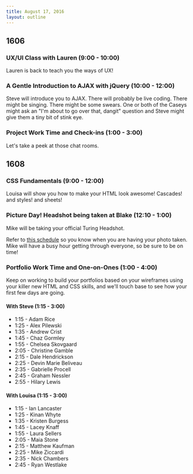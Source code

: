 ```yaml
---
title: August 17, 2016
layout: outline
---
```


## 1606

### UX/UI Class with Lauren (9:00 - 10:00)

Lauren is back to teach you the ways of UX!

### A Gentle Introduction to AJAX with jQuery (10:00 - 12:00)

Steve will introduce you to AJAX. There will probably be live coding. There might be singing. There might be some swears. One or both of the Caseys might ask an "I'm about to go over that, dangit" question and Steve might give them a tiny bit of stink eye.

### Project Work Time and Check-ins (1:00 - 3:00)

Let's take a peek at those chat rooms.


## 1608

### CSS Fundamentals (9:00 - 12:00)

Louisa will show you how to make your HTML look awesome! Cascades! and styles! and sheets!

### Picture Day! Headshot being taken at Blake (12:10 - 1:00)

Mike will be taking your official Turing Headshot.

Refer to [this schedule](https://docs.google.com/spreadsheets/d/12gShkvOLoS80E6NGRcmoL8UMQFIX88L4rKsfjzj6LDo/edit?usp=sharing) so you know when you are having your photo taken. Mike will have a busy hour getting through everyone, so be sure to be on time!

### Portfolio Work Time and One-on-Ones (1:00 - 4:00)

Keep on working to build your portfolios based on your wireframes using your killer new HTML and CSS skills, and we'll touch base to see how your first few days are going.

#### With Steve (1:15 - 3:00)

- 1:15 - Adam Rice
- 1:25 - Alex Pilewski
- 1:35 - Andrew Crist
- 1:45 - Chaz Gormley
- 1:55 - Chelsea Skovgaard
- 2:05 - Christine Gamble
- 2:15 - Dale Hendrickson
- 2:25 - Devin Marie Beliveau
- 2:35 - Gabrielle Procell
- 2:45 - Graham Nessler
- 2:55 - Hilary Lewis

#### With Louisa (1:15 - 3:00)
- 1:15 - Ian Lancaster
- 1:25 - Kinan Whyte
- 1:35 - Kristen Burgess
- 1:45 - Lacey Knaff
- 1:55 - Laura Sellers
- 2:05 - Maia Stone
- 2:15 - Matthew Kaufman
- 2:25 - Mike Ziccardi
- 2:35 - Nick Chambers
- 2:45 - Ryan Westlake
